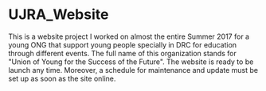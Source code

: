# UJRA_Website
This is a website project I worked on almost the entire Summer 2017 for a young ONG that support young people 
specially in DRC for education through different events. The full name of this organization stands for
"Union of Young for the Success of the Future". The website is ready to be launch
any time. Moreover, a schedule for maintenance and update must be set up as soon as 
the site online.
